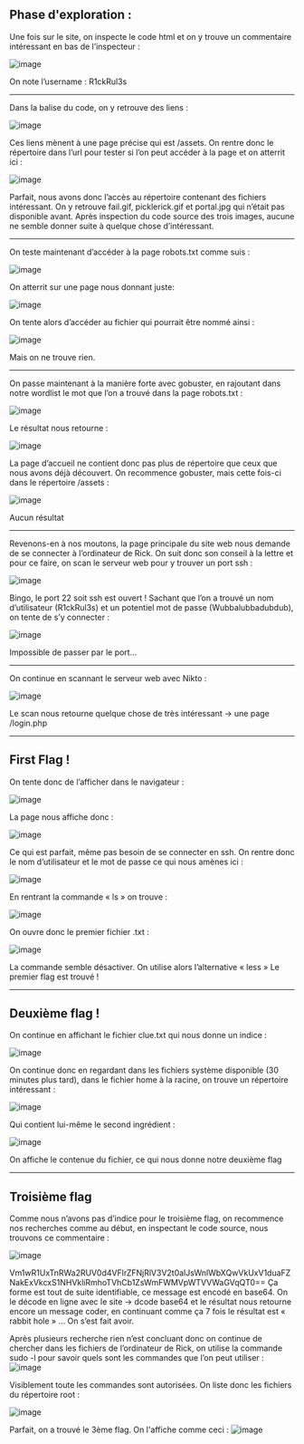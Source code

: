 <h2>Phase d'exploration :</h2>

Une fois sur le site, on inspecte le code html et on y trouve un commentaire intéressant en bas de l’inspecteur :

![image](https://user-images.githubusercontent.com/112400062/213932974-904c6442-a511-4e59-a225-643fb3a94297.png)

On note l’username : R1ckRul3s


<hr>


Dans la balise  <head> du code, on y retrouve des liens :
 
 ![image](https://user-images.githubusercontent.com/112400062/213931217-6863806e-48d0-4010-a434-9926b6eb044b.png)

 
Ces liens mènent à une page précise qui est /assets. On rentre donc le répertoire dans l’url pour tester si l’on peut accéder à la page et on atterrit ici :
 
 ![image](https://user-images.githubusercontent.com/112400062/213931290-69695576-adf8-4351-9a2f-a17366eb8ae6.png)

 
Parfait, nous avons donc l’accès au répertoire contenant des fichiers intéressant. 
On y retrouve fail.gif, picklerick.gif et portal.jpg qui n’était pas disponible avant.
Après inspection du code source des trois images, aucune ne semble donner suite à quelque chose d’intéressant.

 
 <hr>
 
 
On teste maintenant d’accéder à la page robots.txt comme suis :
 
 ![image](https://user-images.githubusercontent.com/112400062/213932424-e92276c2-c90f-4483-8f5a-cfc01864624f.png)

 
On atterrit sur une page nous donnant juste:
 
 ![image](https://user-images.githubusercontent.com/112400062/213932870-6fff4840-b424-4d0e-8618-7ff0e40aa133.png)

 
On tente alors d’accéder au fichier qui pourrait être nommé ainsi :
 
 ![image](https://user-images.githubusercontent.com/112400062/213932874-c7da660e-6f1f-48a4-b888-15ad33c8aaf4.png)

Mais on ne trouve rien.
 
 
 <hr>

 
On passe maintenant à la manière forte avec gobuster, en rajoutant dans notre wordlist le mot que l’on a trouvé dans la page robots.txt :
 
 ![image](https://user-images.githubusercontent.com/112400062/213933322-e4bcb09f-90c7-4032-bda4-6e71ba6f4bc6.png)

 
Le résultat nous retourne :
 
 ![image](https://user-images.githubusercontent.com/112400062/213933325-f24341d1-436c-4055-9fa2-dbf69f8b7c33.png)

 
La page d’accueil ne contient donc pas plus de répertoire que ceux que nous avons déjà découvert.
On recommence gobuster, mais cette fois-ci dans le répertoire /assets :
 
 ![image](https://user-images.githubusercontent.com/112400062/213933334-2a7e049d-9dc6-42f9-851a-982bcc4bf7bf.png)

 
Aucun résultat

 
<hr>

 
Revenons-en à nos moutons, la page principale du site web nous demande de se connecter à l’ordinateur de Rick. On suit donc son conseil à la lettre et pour ce faire, on scan le serveur web pour y trouver un port ssh :
 
 ![image](https://user-images.githubusercontent.com/112400062/213942368-70972b22-a0bf-4f66-b184-8bb75b46234d.png)

 
Bingo, le port 22 soit ssh est ouvert !
Sachant que l’on a trouvé un nom d’utilisateur (R1ckRul3s) et un potentiel mot de passe (Wubbalubbadubdub), on tente de s’y connecter :
 
 ![image](https://user-images.githubusercontent.com/112400062/213942381-ea0793ab-3e6d-4d10-b6f3-6b529b7956d5.png)

 
Impossible de passer par le port…
 
 
 <hr>

 
On continue en scannant le serveur web avec Nikto :
 
 ![image](https://user-images.githubusercontent.com/112400062/213942393-d961b09c-1a03-4a3f-b0e4-8b23b7180182.png)
 
 Le scan nous retourne quelque chose de très intéressant -> une page /login.php
 
 
 <hr>
 

 <h2>First Flag !</h2>
On tente donc de l’afficher dans le navigateur :
 
 ![image](https://user-images.githubusercontent.com/112400062/213942397-57f866ae-631b-4bc8-bc25-0da9d7c63fdc.png)


 La page nous affiche donc :
 
 ![image](https://user-images.githubusercontent.com/112400062/213942479-53581f69-b804-4734-abac-16dc34068a0a.png)

Ce qui est parfait, même pas besoin de se connecter en ssh.
On rentre donc le nom d’utilisateur et le mot de passe ce qui nous amènes ici :
 
 ![image](https://user-images.githubusercontent.com/112400062/213942486-497e766b-2edd-462c-b9ba-1ae7a4ac2bb5.png)


 En rentrant la commande « ls » on trouve :
 
![image](https://user-images.githubusercontent.com/112400062/213942489-0dbf5449-f880-4772-ba45-caa161ff94c5.png)


 On ouvre donc le premier fichier .txt :
 
 ![image](https://user-images.githubusercontent.com/112400062/213942496-81a7b50a-fa55-49b9-8e6b-b469342d4444.png)

 
La commande semble désactiver. On utilise alors l’alternative « less »
Le premier flag est trouvé !

 
 <hr>
 
 
<h2>Deuxième flag !</h2>
On continue en affichant le fichier clue.txt qui nous donne un indice :
  
  ![image](https://user-images.githubusercontent.com/112400062/213942733-debddf0a-9957-44e0-af33-8d5ed0750a1c.png)

 
On continue donc en regardant dans les fichiers système disponible (30 minutes plus tard), dans le fichier home à la racine, on trouve un répertoire intéressant : 
  
  ![image](https://user-images.githubusercontent.com/112400062/213942753-cc6c8356-8e82-4171-bdf3-1a7099b470eb.png)

 
Qui contient lui-même le second ingrédient :
  
  ![image](https://user-images.githubusercontent.com/112400062/213942755-853f35d9-6359-43ec-ac8e-03ad1642a43a.png)

 
On affiche le contenue du fichier, ce qui nous donne notre deuxième flag
  
  
  <hr>

  
  <h2>Troisième flag</h2>
Comme nous n’avons pas d’indice pour le troisième flag, on recommence nos recherches comme au début, en inspectant le code source, nous trouvons ce commentaire :
  
  ![image](https://user-images.githubusercontent.com/112400062/213942807-ae9d44b7-a83f-4e46-a1af-f85f00de341e.png)

 
Vm1wR1UxTnRWa2RUV0d4VFlrZFNjRlV3V2t0alJsWnlWbXQwVkUxV1duaFZNakExVkcxS1NHVkliRmhoTVhCb1ZsWmFWMVpWTVVWaGVqQT0==
Ça forme est tout de suite identifiable, ce message est encodé en base64. On le décode en ligne avec le site -> dcode base64 et le résultat nous retourne encore un message coder, en continuant comme ça 7 fois le résultat est « rabbit hole » … On s’est fait avoir.

Après plusieurs recherche rien n’est concluant donc on continue de chercher dans les fichiers de l’ordinateur de Rick, on utilise la commande sudo -l pour savoir quels sont les commandes que l’on peut utiliser :
  ![image](https://user-images.githubusercontent.com/112400062/213942818-68df2b81-f67a-4396-be0e-225f823a73ce.png)

 
Visiblement toute les commandes sont autorisées. On liste donc les fichiers du répertoire root : 
  
  ![image](https://user-images.githubusercontent.com/112400062/213942826-f3770ffa-9b7a-42f9-a6b3-213dac20ddc0.png)

 
Parfait, on a trouvé le 3ème flag. On l'affiche comme ceci :
 ![image](https://user-images.githubusercontent.com/112400062/214363986-640b5de9-4d76-4406-8519-c475ecef7a46.png)

 
